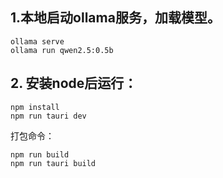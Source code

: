 ## 1.本地启动ollama服务，加载模型。
```
ollama serve
ollama run qwen2.5:0.5b
```
## 2. 安装node后运行：
```
npm install
npm run tauri dev
```
打包命令：
```
npm run build
npm run tauri build
```
